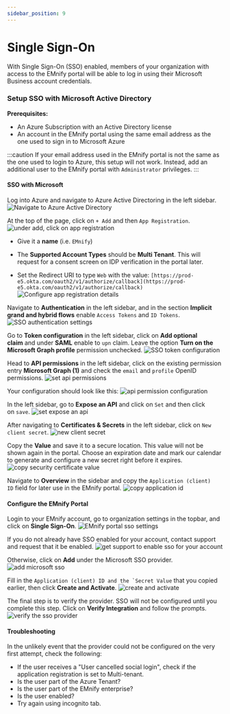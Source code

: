 ```yaml
---
sidebar_position: 9
---
```


# Single Sign-On

With Single Sign-On (SSO) enabled, members of your organization with access to the EMnify portal will be able to log in using their Microsoft Business account credentials.

### Setup SSO with Microsoft Active Directory

**Prerequisites:**

- An Azure Subscription with an Active Directory license
- An account in the EMnify portal using the same email address as the one used to sign in to Microsoft Azure

:::caution
If your email address used in the EMnify portal is not the same as the one used to login to Azure, this setup will not work.
Instead, add an additional user to the EMnify portal with `Administrator` privileges.
:::

#### SSO with Microsoft

Log into Azure and navigate to Azure Active Directoring in the left sidebar.
![Navigate to Azure Active Directory](./assets/sso_azure_active_directory.png)

At the top of the page, click on `+ Add` and then `App Registration`.
![under add, click on app registration](./assets/sso_app_registration_s2.png)

- Give it a **name** (i.e. `EMnify`)
- The **Supported Account Types** should be **Multi Tenant**.
This will request for a consent screen on IDP verification in the portal later.
    
- Set the Redirect URI to type `Web` with the value: `[https://prod-e5.okta.com/oauth2/v1/authorize/callback](https://prod-e5.okta.com/oauth2/v1/authorize/callback)`
![Configure app registration details](./assets/sso_app_registration_details_s3.png)
    

Navigate to **Authentication** in the left sidebar, and in the section **Implicit grand and hybrid flows** enable `Access Tokens` and `ID Tokens`.
![SSO authentication settings](./assets/sso_authentication_settings_s4.png)

Go to **Token configuration** in the left sidebar, click on **Add optional claim** and under **SAML** enable to `upn` claim.
Leave the option **Turn on the Microsoft Graph profile** permission unchecked.
![SSO token configuration](./assets/sso_token_configuration_s5.png)

Head to **API permissions** in the left sidebar, click on the existing permission entry **Microsoft Graph (1)** and check the `email` and `profile` OpenID permissions.
![set api permissions](./assets/sso_api_permissions_s6.png)

Your configuration should look like this:
![api permission configuration](./assets/sso_api_permissions_s7.png)

In the left sidebar, go to **Expose an API** and click on `Set` and then click on `save`.
![set expose an api](./assets/sso_expose_api_s8.png)

After navigating to **Certificates & Secrets** in the left sidebar, click on `New client secret`.
![new client secret](./assets/sso_new_client_s10.png)

Copy the **Value** and save it to a secure location.
This value will not be shown again in the portal.
Choose an expiration date and mark our calendar to generate and configure a new secret right before it expires.
![copy security certificate value](./assets/sso_new_client_s11.png)

Navigate to **Overview** in the sidebar and copy the `Application (client) ID` field for later use in the EMnify portal.
![copy application id](./assets/sso_copy_application_id_s12.png)

#### Configure the EMnify Portal

Login to your EMnify account, go to organization settings in the topbar, and click on **Single Sign-On**.
![EMnify portal sso settings](./assets/sso_org_settings_s13.png)

If you do not already have SSO enabled for your account, contact support and request that it be enabled.
![get support to enable sso for your account](./assets/sso_get_support_s14.png)

Otherwise, click on **Add** under the Microsoft SSO provider.
![add microsoft sso](./assets/sso_add_s15.png)

Fill in the ``Application (client) ID and the `Secret Value`` that you copied earlier, then click **Create and Activate**.
![create and activate](./assets/sso_create_activate_s16.png)

The final step is to verify the provider.
SSO will not be configured until you complete this step.
Click on **Verify Integration** and follow the prompts.
![verify the sso provider](./assets/sso_verify_s17.png)

#### Troubleshooting

In the unlikely event that the provider could not be configured on the very first attempt, check the following:

- If the user receives a "User cancelled social login", check if the application registration is set to Multi-tenant.
- Is the user part of the Azure Tenant?
- Is the user part of the EMnify enterprise?
- Is the user enabled?
- Try again using incognito tab.
